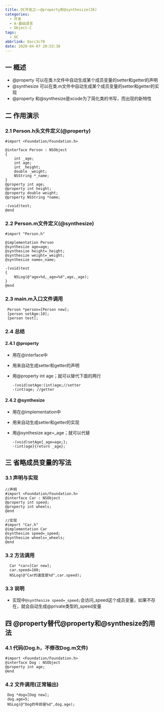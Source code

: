 ```yaml
---
title: OC开发之——@property和@synthesize(26)
categories:
  - 开发
  - A-基础语言
  - Object-C
tags:
  - OC
abbrlink: 8acc3c70
date: 2020-04-07 20:53:38
---
```

## 一 概述

* @property 可以在类.h文件中自动生成某个成员变量的setter和getter的声明
* @synthesize 可以在类.m文件中自动生成某个成员变量的setter和getter的实现
* @property 和@synthesize是xcode为了简化类的书写，而出现的新特性

<!--more-->

## 二 作用演示

### 2.1 Person.h头文件定义(@property)

```
#import <Foundation/Foundation.h>

@interface Person : NSObject
{
    int _age;
    int age;
    int _height;
    double _weight;
    NSString *_name;
}
@property int age;
@property int height;
@property double weight;
@property NSString *name;

-(void)test;
@end
```

### 2.2 Person.m文件定义(@synthesize)

```
#import "Person.h"

@implementation Person
@synthesize age=age;
@synthesize height=_height;
@synthesize weight=_weight;
@synthesize name=_name;

-(void)test
{
    NSLog(@"age=%d,_age=%d",age,_age);
}
@end
```

### 2.3 main.m入口文件调用

```
 Person *person=[Person new];
 [person setAge:10];
 [person test];
```

### 2.4 总结

#### 2.4.1 @property

* 用在@interface中

* 用来自动生成setter和getter的声明

* 用@property int age；就可以替代下面的两行

  ```
  -(void)setAge:(int)age;//setter
  -(int)age; //getter
  ```

#### 2.4.2 @synthesize

* 用在@implementation中

* 用来自动生成setter和getter的实现

* 用@synthesize age=_age；就可以代替

  ```
  -(void)setAge{_age=age;};
  -(int)age}{return _age};
  ```

## 三 省略成员变量的写法

### 3.1 声明与实现

```
//声明
#import <Foundation/Foundation.h>
@interface Car : NSObject
@property int speed;
@property int wheels;
@end

//实现
#import "Car.h"
@implementation Car
@synthesize speed=_speed;
@synthesize wheels=_wheels;
@end
```

### 3.2 方法调用

```
  Car *car=[Car new];
  car.speed=100;
  NSLog(@"Car的速度是%d",car.speed);
```

### 3.3 说明

* 实现中`@synthesize speed=_speed;`会访问_speed这个成员变量，如果不存在，就会自动生成@private类型的\_speed变量

## 四 @property替代@property和@synthesize的用法

### 4.1 代码(Dog.h，不修改Dog.m文件)

```
#import <Foundation/Foundation.h>
@interface Dog : NSObject
@property int age;
@end
```

### 4.2 文件调用(正常输出)

```
 Dog *dog=[Dog new];
 dog.age=5;
 NSLog(@"Dog的年龄是%d",dog.age);
```
